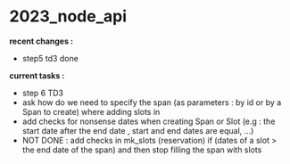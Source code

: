 # 2023_node_api

**recent changes :**
- step5 td3 done

**current tasks :**
- step 6 TD3
- ask how do we need to specify the span (as parameters : by id or by a Span to create) where adding slots in
- add checks for nonsense dates when creating Span or Slot (e.g : the start date after the end date , start and end dates are equal, ...)
- NOT DONE : add checks in mk_slots (reservation) if (dates of a slot > the end date of the span) and then stop filling the span with slots

